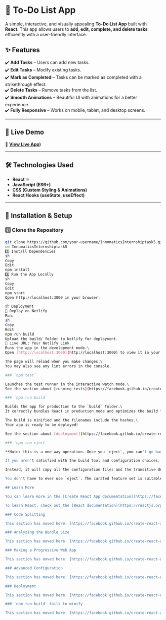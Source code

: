 # 📝 To-Do List App

A simple, interactive, and visually appealing **To-Do List App** built with **React**. This app allows users to **add, edit, complete, and delete tasks** efficiently with a user-friendly interface.

## ✨ Features
✔️ **Add Tasks** – Users can add new tasks.  
✔️ **Edit Tasks** – Modify existing tasks.  
✔️ **Mark as Completed** – Tasks can be marked as completed with a strikethrough effect.  
✔️ **Delete Tasks** – Remove tasks from the list.  
✔️ **Smooth Animations** – Beautiful UI with animations for a better experience.  
✔️ **Fully Responsive** – Works on mobile, tablet, and desktop screens.  

---

## 🚀 Live Demo  
🔗 **[View Live App](https://inspiring-bombolone-5df4a3.netlify.app/))** 

---

## 🛠️ Technologies Used  
- **React** ⚛️  
- **JavaScript (ES6+)**  
- **CSS (Custom Styling & Animations)**  
- **React Hooks (useState, useEffect)**  

---

## 📌 Installation & Setup  

### **1️⃣ Clone the Repository**  
```sh
git clone https://github.com/your-username/InnomaticsInternshiptask5.git
cd InnomaticsInternshiptask5
2️⃣ Install Dependencies
sh
Copy
Edit
npm install
3️⃣ Run the App Locally
sh
Copy
Edit
npm start
Open http://localhost:3000 in your browser.

📦 Deployment
🔹 Deploy on Netlify
Run:
sh
Copy
Edit
npm run build
Upload the build/ folder to Netlify for deployment.
🔗 Live URL: Your Netlify Link
Runs the app in the development mode.\
Open [http://localhost:3000](http://localhost:3000) to view it in your browser.

The page will reload when you make changes.\
You may also see any lint errors in the console.

### `npm test`

Launches the test runner in the interactive watch mode.\
See the section about [running tests](https://facebook.github.io/create-react-app/docs/running-tests) for more information.

### `npm run build`

Builds the app for production to the `build` folder.\
It correctly bundles React in production mode and optimizes the build for the best performance.

The build is minified and the filenames include the hashes.\
Your app is ready to be deployed!

See the section about [deployment](https://facebook.github.io/create-react-app/docs/deployment) for more information.

### `npm run eject`

**Note: this is a one-way operation. Once you `eject`, you can't go back!**

If you aren't satisfied with the build tool and configuration choices, you can `eject` at any time. This command will remove the single build dependency from your project.

Instead, it will copy all the configuration files and the transitive dependencies (webpack, Babel, ESLint, etc) right into your project so you have full control over them. All of the commands except `eject` will still work, but they will point to the copied scripts so you can tweak them. At this point you're on your own.

You don't have to ever use `eject`. The curated feature set is suitable for small and middle deployments, and you shouldn't feel obligated to use this feature. However we understand that this tool wouldn't be useful if you couldn't customize it when you are ready for it.

## Learn More

You can learn more in the [Create React App documentation](https://facebook.github.io/create-react-app/docs/getting-started).

To learn React, check out the [React documentation](https://reactjs.org/).

### Code Splitting

This section has moved here: [https://facebook.github.io/create-react-app/docs/code-splitting](https://facebook.github.io/create-react-app/docs/code-splitting)

### Analyzing the Bundle Size

This section has moved here: [https://facebook.github.io/create-react-app/docs/analyzing-the-bundle-size](https://facebook.github.io/create-react-app/docs/analyzing-the-bundle-size)

### Making a Progressive Web App

This section has moved here: [https://facebook.github.io/create-react-app/docs/making-a-progressive-web-app](https://facebook.github.io/create-react-app/docs/making-a-progressive-web-app)

### Advanced Configuration

This section has moved here: [https://facebook.github.io/create-react-app/docs/advanced-configuration](https://facebook.github.io/create-react-app/docs/advanced-configuration)

### Deployment

This section has moved here: [https://facebook.github.io/create-react-app/docs/deployment](https://facebook.github.io/create-react-app/docs/deployment)

### `npm run build` fails to minify

This section has moved here: [https://facebook.github.io/create-react-app/docs/troubleshooting#npm-run-build-fails-to-minify](https://facebook.github.io/create-react-app/docs/troubleshooting#npm-run-build-fails-to-minify)
